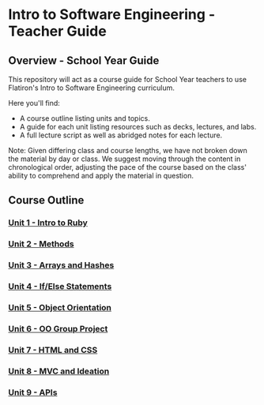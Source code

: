 # Intro to Software Engineering - Teacher Guide

## Overview - School Year Guide
This repository will act as a course guide for School Year teachers to use Flatiron's Intro to Software Engineering curriculum.
 
Here you'll find:

+ A course outline listing units and topics.
+ A guide for each unit listing resources such as decks, lectures, and labs.
+ A full lecture script as well as abridged notes for each lecture.

Note: Given differing class and course lengths, we have not broken down the material by day or class. We suggest moving through the content in chronological order, adjusting the pace of the course based on the class' ability to comprehend and apply the material in question.

## Course Outline

### [Unit 1 - Intro to Ruby](unit-01)

### [Unit 2 - Methods](unit-02)

### [Unit 3 - Arrays and Hashes](unit-03)

### [Unit 4 - If/Else Statements](unit-04)

### [Unit 5 - Object Orientation](unit-05)

### [Unit 6 - OO Group Project](unit-06)

### [Unit 7 - HTML and CSS](unit-07)

### [Unit 8 - MVC and Ideation](unit-08)

### [Unit 9 - APIs](unit-09)

